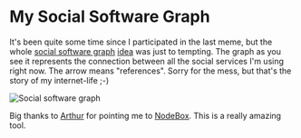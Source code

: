 # My Social Software Graph

It's been quite some time since I participated in the last meme, but the whole [social software graph](http://arthurkoziel.com/2008/11/23/social-software-graph/) [idea](http://www.amk.ca/diary/2008/11/graph_of_my_social_software.html) was just to tempting. The graph as you see it represents the connection between all the social services I'm using right now. The arrow means "references". Sorry for the mess, but that's the story of my internet-life ;-)

<img src="{uploads}/socialsoftwaregraph.png" alt="Social software graph" class="figure" />

Big thanks to [Arthur](http://arthurkoziel.com/) for pointing me to [NodeBox](http://nodebox.net/). This is a really amazing tool.